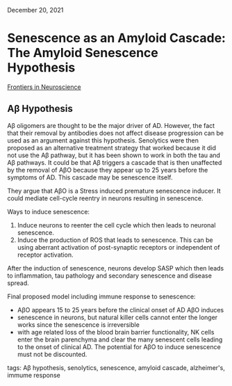 December 20, 2021

# Senescence as an Amyloid Cascade: The Amyloid Senescence Hypothesis

[Frontiers in Neuroscience](https://www.frontiersin.org/articles/10.3389/fncel.2020.00129/full)

## Aβ Hypothesis

Aβ oligomers are thought to be the major driver of AD. However, the fact that
their removal by antibodies does not affect disease progression can be used as
an argument against this hypothesis. Senolytics were then proposed as an
alternative treatment strategy that worked because it did not use the Aβ
pathway, but it has been shown to work in both the tau and Aβ pathways. It could
be that Aβ triggers a cascade that is then unaffected by the removal of AβO
because they appear up to 25 years before the symptoms of AD. This cascade may
be senescence itself.

They argue that AβO is a Stress induced premature senescence inducer. It could
mediate cell-cycle reentry in neurons resulting in senescence.

Ways to induce senescence:

1. Induce neurons to reenter the cell cycle which then leads to neuronal
   senescence.
2. Induce the production of ROS that leads to senescence. This can be using
   aberrant activation of post-synaptic receptors or independent of receptor
   activation.

After the induction of senescence, neurons develop SASP which then leads to
inflammation, tau pathology and secondary senescence and disease spread.

Final proposed model including immune response to senescence:

- AβO appears 15 to 25 years before the clinical onset of AD AβO induces
- senescence in neurons, but natural killer cells cannot enter the longer works
  since the senescence is irreversible
- with age related loss of the blood brain barrier functionality, NK cells enter
 the brain parenchyma and clear the many senescent cells leading to the onset of
 clinical AD. The potential for AβO to induce senescence must not be discounted.

tags: Aβ hypothesis, senolytics, senescence, amyloid cascade, alzheimer's,
immume response
